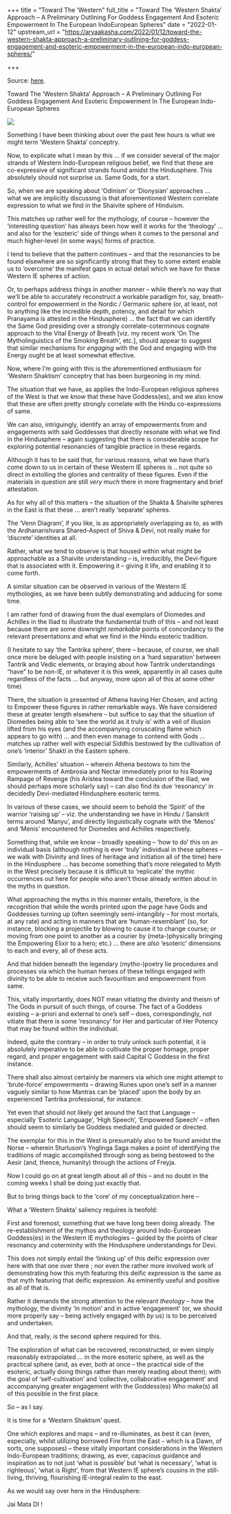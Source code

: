 +++
title = "Toward The ‘Western"
full_title = "Toward The ‘Western Shakta’ Approach – A Preliminary Outlining For Goddess Engagement And Esoteric Empowerment In The European IndoEuropean Spheres"
date = "2022-01-12"
upstream_url = "https://aryaakasha.com/2022/01/12/toward-the-western-shakta-approach-a-preliminary-outlining-for-goddess-engagement-and-esoteric-empowerment-in-the-european-indo-european-spheres/"

+++

Source: [here](https://aryaakasha.com/2022/01/12/toward-the-western-shakta-approach-a-preliminary-outlining-for-goddess-engagement-and-esoteric-empowerment-in-the-european-indo-european-spheres/).

Toward The ‘Western Shakta’ Approach – A Preliminary Outlining For Goddess Engagement And Esoteric Empowerment In The European Indo-European Spheres

![](https://aryaakasha.files.wordpress.com/2022/01/tumblr_pinbndycut1x415njo1_r1_1280.jpg?w=1024)

Something I have been thinking about over the past few hours is what we might term ‘Western Shakta’ conceptry.

Now, to explicate what I mean by this … if we consider several of the major strands of Western Indo-European religious belief, we find that these are co-expressive of significant strands found amidst the Hindusphere. This absolutely should not surprise us. Same Gods, for a start.

So, when we are speaking about ‘Odinism’ or ‘Dionysian’ approaches … what we are implicitly discussing is that aforementioned Western correlate expression to what we find in the Shaivite sphere of Hinduism.

This matches up rather well for the mythology, of course – however the ‘interesting question’ has always been how well it works for the ‘theology’ … and also for the ‘esoteric’ side of things when it comes to the personal and much higher-level (in some ways) forms of practice.

I tend to believe that the pattern continues – and that the resonancies to be found elsewhere are so significantly strong that they to some extent enable us to ‘overcome’ the manifest gaps in actual detail which we have for these Western IE spheres of action.

Or, to perhaps address things in another manner – while there’s no way that we’ll be able to accurately reconstruct a workable paradigm for, say, breath-control for empowerment in the Nordic / Germanic sphere (or, at least, not to anything like the incredible depth, potency, and detail for which Pranayama is attested in the Hindusphere) … the fact that we can identify the Same God presiding over a strongly correlate-coterminous cognate approach to the Vital Energy of Breath \[viz. my recent work ‘On The Mytholinguistics of the Smoking Breath’, etc.\], should appear to suggest that similar mechanisms for *engaging* with the God and engaging with the Energy ought be at least somewhat effective.

Now, where I’m going with this is the aforementioned enthusiasm for ‘Western Shaktism’ conceptry that has been burgeoning in my mind.

The situation that we have, as applies the Indo-European religious spheres of the West is that we *know* that these have Goddess(es), and we also know that these are often pretty strongly correlate with the Hindu co-expressions of same.

We can also, intriguingly, identify an array of empowerments from and engagements with said Goddesses that directly resonate with what we find in the Hindusphere – again suggesting that there is considerable scope for exploring potential resonancies of tangible practice in these regards.

Although it has to be said that, for various reasons, what we have that’s come down to us in certain of these Western IE spheres is .. not quite so direct in extolling the glories and centrality of these figures. Even if the materials in question are still *very much* there in more fragmentary and brief attestation.

As for why all of this matters – the situation of the Shakta & Shaivite spheres in the East is that these … aren’t really ‘separate’ spheres.

The ‘Venn Diagram’, if you like, is as appropriately overlapping as to, as with the Ardhanarishvara Shared-Aspect of Shiva & Devi, not really make for ‘discrete’ identities at all.

Rather, what we tend to observe is that housed within what might be approachable as a Shaivite understanding – is, irreducibly, the Devi-figure that is associated with it. Empowering it – giving it life, and enabling it to come forth.

A similar situation can be observed in various of the Western IE mythologies, as we have been subtly demonstrating and adducing for some time.

I am rather fond of drawing from the dual exemplars of Diomedes and Achilles in the Iliad to illustrate the fundamental truth of this – and not least because there are some downright *remarkable* points of concordancy to the relevant presentations and what we find in the Hindu esoteric tradition.

(I hesitate to say ‘the Tantrika sphere’, there – because, of course, we shall once more be deluged with people insisting on a ‘hard separation’ between Tantrik and Vedic elements, or braying about how Tantrik understandings “have” to be non-IE, or whatever it is this week, apparently in all cases quite regardless of the facts … but anyway, more upon all of this at some other time)

There, the situation is presented of Athena having Her Chosen, and acting to Empower these figures in rather remarkable ways. We have considered these at greater length elsewhere – but suffice to say that the situation of Diomedes being able to ‘see the world as it truly is’ with a veil of illusion lifted from his eyes (and the accompanying coruscating flame which appears to go with) … and then even manage to contend with Gods … matches up rather well with especial Siddhis bestowed by the cultivation of one’s ‘interior’ Shakti in the Eastern sphere.

Similarly, Achilles’ situation – wherein Athena bestows to him the empowerments of Ambrosia and Nectar immediately prior to his Roaring Rampage of Revenge (his Aristea toward the conclusion of the Iliad, we should perhaps more scholarly say) – can also find its due ‘resonancy’ in decidedly Devi-mediated Hindusphere esoteric terms.

In various of these cases, we should seem to behold the ‘Spirit’ of the warrior ‘raising up’ – viz. the understanding we have in Hindu / Sanskrit terms around ‘Manyu’, and directly linguistically cognate with the ‘Menos’ and ‘Menis’ encountered for Diomedes and Achilles respectively.

Something that, while we know – broadly speaking – ‘how to do’ this on an individual basis (although nothing is ever ‘truly’ individual in these spheres – we walk with Divinity and lines of heritage and initiation all of the time) here in the Hindusphere … has become something that’s more relegated to Myth in the West precisely because it is difficult to ‘replicate’ the mythic occurrences out here for people who aren’t those already written about in the myths in question.

What approaching the myths in this manner entails, therefore, is the recognition that while the words printed upon the page have Gods and Goddesses turning up (often seemingly semi-intangibly – for most mortals, at any rate) and acting in manners that are ‘human-resemblant’ (so, for instance, blocking a projectile by blowing to cause it to change course; or moving from one point to another as a courier by (meta-)physically bringing the Empowering Elixir to a hero; etc.) … there are *also* ‘esoteric’ dimensions to each and every, all of these acts.

And that hidden beneath the legendary (mytho-)poetry lie procedures and processes via which the human heroes of these tellings engaged with divinity to be able to receive such favouritism and empowerment from same.

This, vitally importantly, does NOT mean vitiating the divinity and theism of The Gods in pursuit of such things, of course. The fact of a Goddess existing – a-priori and external to one’s self – does, correspondingly, not vitiate that there is some ‘resonancy’ for Her and particular of Her Potency that may be found within the individual.

Indeed, quite the contrary – in order to truly unlock such potential, it is absolutely imperative to be able to cultivate the proper homage, proper regard, and proper engagement with said Capital C Goddess in the first instance.

There shall also almost certainly be manners via which one might attempt to ‘brute-force’ empowerments – drawing Runes upon one’s self in a manner vaguely similar to how Mantras can be ‘placed’ upon the body by an experienced Tantrika professional, for instance.

Yet even that should not likely get around the fact that Language – especially ‘Esoteric Language’, ‘High Speech’, ‘Empowered Speech’ – often should seem to similarly be Goddess mediated and guided or directed.

The exemplar for this in the West is presumably also to be found amidst the Norse – wherein Sturluson’s Ynglinga Saga makes a point of identifying the traditions of magic accomplished through song as being bestowed to the Aesir (and, thence, humanity) through the actions of Freyja.

Now I could go on at great length about all of this – and no doubt in the coming weeks I shall be doing just exactly that.

But to bring things back to the ‘core’ of my conceptualization here –

What a ‘Western Shakta’ saliency requires is twofold:

First and foremost, something that we have long been doing already. The re-establishment of the mythos and theology around Indo-European Goddess(es) in the Western IE mythologies – guided by the points of clear resonancy and coterminity with the Hindusphere understandings for Devi.

This does not simply entail the ‘linking up’ of this deific expression over here with that one over there ; nor even the rather more involved work of demonstrating how this myth featuring this deific expression is the same as that myth featuring that deific expression. As eminently useful and positive as all of that is.

Rather it demands the strong attention to the relevant *theology* – how the mythology, the divinity ‘in motion’ and in active ‘engagement’ (or, we should more properly say – being actively engaged with *by* us) is to be perceived and undertaken.

And that, really, is the second sphere required for this.

The exploration of what can be recovered, reconstructed, or even simply reasonably extrapolated … in the more esoteric sphere, as well as the practical sphere (and, as ever, both at once – the practical side of the esoteric, actually doing things rather than merely reading about them); with the goal of ‘self-cultivation’ and ‘collective, collaborative engagement’ and accompanying greater engagement with the Goddess(es) Who make(s) all of this possible in the first place.

So – as I say.

It is time for a ‘Western Shaktism’ quest.

One which explores and maps – and re-illuminates, as best it can (even, especially, whilst utilizing borrowed Fire from the East – which is a Dawn, of sorts, one supposes) – these vitally important considerations in the Western Indo-European traditions; drawing, as ever, capacious guidance and inspiration as to not just ‘what is possible’ but ‘what is necessary’, ‘what is righteous’, ‘what is Right’, from that Western IE sphere’s cousins in the still-living, thriving, flourishing IE-integral realm to the east.

As we would say over here in the Hindusphere:

Jai Mata DI !